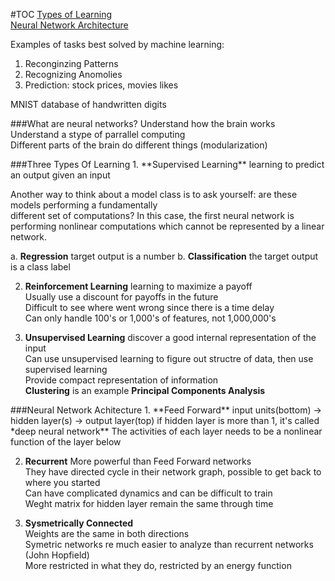 #TOC
[Types of Learning](#types-of-learning-section)  
[Neural Network Architecture](#nn-architecture-section)  


Examples of tasks best solved by machine learning:  
1. Reconginzing Patterns  
2. Recognizing Anomolies  
3. Prediction: stock prices, movies likes

MNIST database of handwritten digits  

###What are neural networks?
Understand how the brain works  
Understand a stype of parrallel computing  
Different parts of the brain do different things (modularization)  

<div id="types-of-learning-section">
###Three Types Of Learning
1. **Supervised Learning** learning to predict an output given an input  
   
   Another way to think about a model class is to ask yourself: are these models performing a fundamentally  
   different set of computations? In this case, the first neural network is performing nonlinear computations which    cannot be represented by a linear network.

  a. **Regression** target output is a number
  b. **Classification** the target output is a class label

2. **Reinforcement Learning** learning to maximize a payoff  
   Usually use a discount for payoffs in the future  
   Difficult to see where went wrong since there is a time delay  
   Can only handle 100's or 1,000's of features, not 1,000,000's

3. **Unsupervised Learning** discover a good internal representation of the input  
   Can use unsupervised learning to figure out structre of data, then use supervised learning  
   Provide compact representation of information  
   **Clustering** is an example
   **Principal Components Analysis**

<div id="nn-architecture-section">
###Neural Network Achitecture
1. **Feed Forward**  
   input units(bottom) -> hidden layer(s) -> output layer(top)
   if hidden layer is more than 1, it's called *deep neural network**  
   The activities of each layer needs to be a nonlinear function of the layer below  
   
2. **Recurrent**
   More powerful than Feed Forward networks  
   They have directed cycle in their network graph, possible to get back to where you started  
   Can have complicated dynamics and can be difficult to train  
   Weght matrix for hidden layer remain the same through time  

3. **Sysmetrically Connected**  
   Weights are the same in both directions  
   Symetric networks re much easier to analyze than recurrent networks (John Hopfield)  
   More restricted in what they do, restricted by an energy function  
